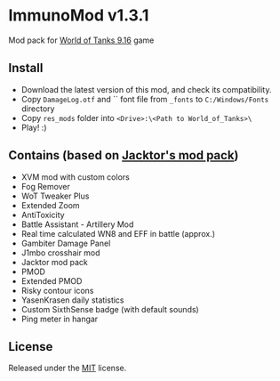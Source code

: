 # ImmunoMod v1.3.1
Mod pack for [World of Tanks 9.16](http://worldoftanks.eu/) game

## Install
* Download the latest version of this mod, and check its compatibility.
* Copy `DamageLog.otf` and `` font file from `_fonts` to `C:/Windows/Fonts` directory
* Copy `res_mods` folder into `<Drive>:\<Path to World_of_Tanks>\`
* Play! :)

## Contains (based on [Jacktor's mod pack](http://www.wotinfo.hu/index.php/add-ons/item/335-jacktor-mod-pack))
* XVM mod with custom colors
* Fog Remover
* WoT Tweaker Plus
* Extended Zoom
* AntiToxicity
* Battle Assistant - Artillery Mod
* Real time calculated WN8 and EFF in battle (approx.)
* Gambiter Damage Panel
* J1mbo crosshair mod
* Jacktor mod pack
* PMOD
* Extended PMOD
* Risky contour icons
* YasenKrasen daily statistics
* Custom SixthSense badge (with default sounds)
* Ping meter in hangar

## License
Released under the [MIT](https://github.com/peterbartha/ImmunoMod/blob/master/LICENSE) license.

